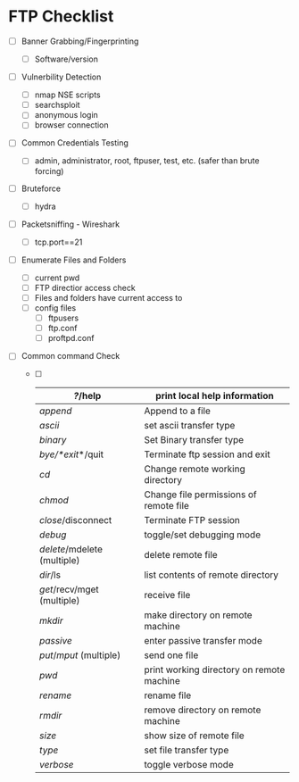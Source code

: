 # FTP Checklist

- [ ] Banner Grabbing/Fingerprinting

  - [ ] Software/version

- [ ] Vulnerbility Detection

  - [ ] nmap NSE scripts
  - [ ] searchsploit
  - [ ] anonymous login
  - [ ] browser connection

- [ ] Common Credentials Testing

  - [ ] admin, administrator, root, ftpuser, test, etc. (safer than brute forcing)

- [ ] Bruteforce

  - [ ] hydra

- [ ] Packetsniffing - Wireshark

  - [ ] tcp.port==21

- [ ] Enumerate Files and Folders

  - [ ] current pwd
  - [ ] FTP directior access check
  - [ ] Files and folders have current access to
  - [ ] config files
    - [ ] ftpusers
    - [ ] ftp.conf
    - [ ] proftpd.conf

- [ ] Common command Check

  - [ ] | *?*/help                    | print local help information              |
    | --------------------------- | ----------------------------------------- |
    | *append*                    | Append to a file                          |
    | *ascii*                     | set ascii transfer type                   |
    | *binary*                    | Set Binary transfer type                  |
    | *bye/\*exit**/quit          | Terminate ftp session and exit            |
    | *cd*                        | Change remote working directory           |
    | *chmod*                     | Change file permissions of remote file    |
    | *close*/disconnect          | Terminate FTP session                     |
    | *debug*                     | toggle/set debugging mode                 |
    | *delete*/mdelete (multiple) | delete remote file                        |
    | *dir*/ls                    | list contents of remote directory         |
    | *get*/recv/mget (multiple)  | receive file                              |
    | *mkdir*                     | make directory on remote machine          |
    | *passive*                   | enter passive transfer mode               |
    | *put*/*mput* (multiple)     | send one file                             |
    | *pwd*                       | print working directory on remote machine |
    | *rename*                    | rename file                               |
    | *rmdir*                     | remove directory on remote machine        |
    | *size*                      | show size of remote file                  |
    | *type*                      | set file transfer type                    |
    | *verbose*                   | toggle verbose mode                       |

